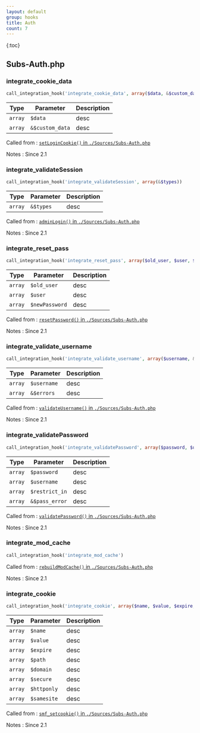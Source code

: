 ```yaml
---
layout: default
group: hooks
title: Auth
count: 7
---
```

{:toc}
## Subs-Auth.php
### integrate_cookie_data

```php
call_integration_hook('integrate_cookie_data', array($data, &$custom_data))
```

Type|Parameter|Description
---|---|---
`array`|`$data`|desc
`array`|`&$custom_data`|desc

Called from
: [`setLoginCookie()` in `./Sources/Subs-Auth.php`](../docs/subs-auth.html#setlogincookie)

Notes
: Since 2.1

### integrate_validateSession

```php
call_integration_hook('integrate_validateSession', array(&$types))
```

Type|Parameter|Description
---|---|---
`array`|`&$types`|desc

Called from
: [`adminLogin()` in `./Sources/Subs-Auth.php`](../docs/subs-auth.html#adminlogin)

Notes
: Since 2.1

### integrate_reset_pass

```php
call_integration_hook('integrate_reset_pass', array($old_user, $user, $newPassword))
```

Type|Parameter|Description
---|---|---
`array`|`$old_user`|desc
`array`|`$user`|desc
`array`|`$newPassword`|desc

Called from
: [`resetPassword()` in `./Sources/Subs-Auth.php`](../docs/subs-auth.html#resetpassword)

Notes
: Since 2.1

### integrate_validate_username

```php
call_integration_hook('integrate_validate_username', array($username, &$errors))
```

Type|Parameter|Description
---|---|---
`array`|`$username`|desc
`array`|`&$errors`|desc

Called from
: [`validateUsername()` in `./Sources/Subs-Auth.php`](../docs/subs-auth.html#validateusername)

Notes
: Since 2.1

### integrate_validatePassword

```php
call_integration_hook('integrate_validatePassword', array($password, $username, $restrict_in, &$pass_error))
```

Type|Parameter|Description
---|---|---
`array`|`$password`|desc
`array`|`$username`|desc
`array`|`$restrict_in`|desc
`array`|`&$pass_error`|desc

Called from
: [`validatePassword()` in `./Sources/Subs-Auth.php`](../docs/subs-auth.html#validatepassword)

Notes
: Since 2.1

### integrate_mod_cache

```php
call_integration_hook('integrate_mod_cache')
```


Called from
: [`rebuildModCache()` in `./Sources/Subs-Auth.php`](../docs/subs-auth.html#rebuildmodcache)

Notes
: Since 2.1

### integrate_cookie

```php
call_integration_hook('integrate_cookie', array($name, $value, $expire, $path, $domain, $secure, $httponly, $samesite))
```

Type|Parameter|Description
---|---|---
`array`|`$name`|desc
`array`|`$value`|desc
`array`|`$expire`|desc
`array`|`$path`|desc
`array`|`$domain`|desc
`array`|`$secure`|desc
`array`|`$httponly`|desc
`array`|`$samesite`|desc

Called from
: [`smf_setcookie()` in `./Sources/Subs-Auth.php`](../docs/subs-auth.html#smf_setcookie)

Notes
: Since 2.1

